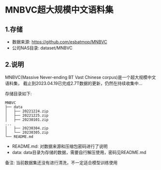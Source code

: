 # MNBVC超大规模中文语料集

## 1.存储

- 数据来源: https://github.com/esbatmop/MNBVC
- 公司NAS目录: dataset/MNBVC

## 2.说明

MNBVC(Massive Never-ending BT Vast Chinese corpus)是一个超大规模中文语料集，
截止到2023.04.19已完成2.7T数据的更新，仍然在持续收集中...

存储目录如下:

```
MNBVC
├── data
│   ├── 20221224.zip
│   ├── 20221225.zip
│   ├── 20230101.zip
...
│   ├── 20230304.zip
│   └── 20230305.zip
└── README.md
```

- README.md: 对数据来源和压缩包密码进行了说明
- data: data目录为存储的数据，需要自行解压使用，密码见README.md

备注: 当前数据集还没有进行清洗，不一定适合模型训练使用

